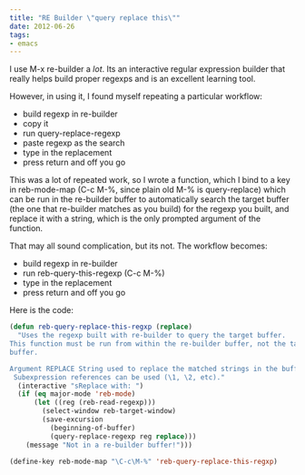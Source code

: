 ```yaml
---
title: "RE Builder \"query replace this\""
date: 2012-06-26
tags:
- emacs
---
```

I use M-x re-builder a *lot*. Its an interactive regular expression builder that really helps build proper regexps and is an excellent learning tool.
<!--more-->
However, in using it, I found myself repeating a particular workflow:
- build regexp in re-builder
- copy it
- run query-replace-regexp
- paste regexp as the search
- type in the replacement
- press return and off you go

This was a lot of repeated work, so I wrote a function, which I bind to a key in reb-mode-map (C-c M-%, since plain old M-% is query-replace) which can be run in the re-builder buffer to automatically search the target buffer (the one that re-builder matches as you build) for the regexp you built, and replace it with a string, which is the only prompted argument of the function.

That may all sound complication, but its not. The workflow becomes:
- build regexp in re-builder
- run reb-query-this-regexp (C-c M-%)
- type in the replacement
- press return and off you go

Here is the code:

```cl
(defun reb-query-replace-this-regxp (replace)
  "Uses the regexp built with re-builder to query the target buffer.
This function must be run from within the re-builder buffer, not the target
buffer.

Argument REPLACE String used to replace the matched strings in the buffer.
 Subexpression references can be used (\1, \2, etc)."
  (interactive "sReplace with: ")
  (if (eq major-mode 'reb-mode)
      (let ((reg (reb-read-regexp)))
        (select-window reb-target-window)
        (save-excursion
          (beginning-of-buffer)
          (query-replace-regexp reg replace)))
    (message "Not in a re-builder buffer!")))

(define-key reb-mode-map "\C-c\M-%" 'reb-query-replace-this-regxp)
```
